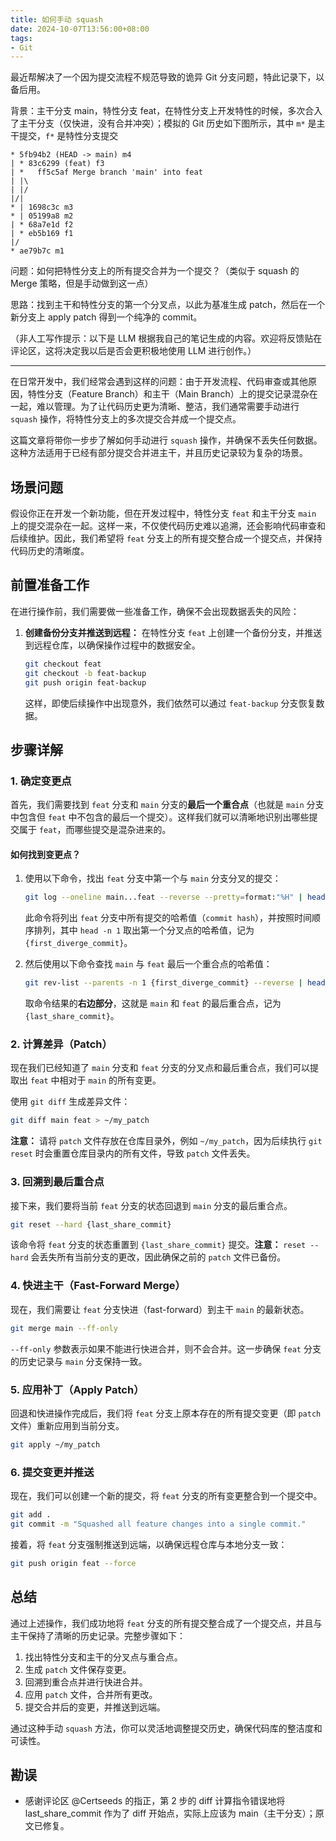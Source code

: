 ```yaml
---
title: 如何手动 squash
date: 2024-10-07T13:56:00+08:00
tags:
- Git
---
```


最近帮解决了一个因为提交流程不规范导致的诡异 Git 分支问题，特此记录下，以备后用。

背景：主干分支 main，特性分支 feat，在特性分支上开发特性的时候，多次合入了主干分支（仅快进，没有合并冲突）；模拟的 Git 历史如下图所示，其中 `m*` 是主干提交，`f*` 是特性分支提交

```
* 5fb94b2 (HEAD -> main) m4
| * 83c6299 (feat) f3
| *   ff5c5af Merge branch 'main' into feat
| |\
| |/
|/|
* | 1698c3c m3
* | 05199a8 m2
| * 68a7e1d f2
| * eb5b169 f1
|/
* ae79b7c m1
```

问题：如何把特性分支上的所有提交合并为一个提交？（类似于 squash 的 Merge 策略，但是手动做到这一点）

思路：找到主干和特性分支的第一个分叉点，以此为基准生成 patch，然后在一个新分支上 apply patch 得到一个纯净的 commit。

（非人工写作提示：以下是 LLM 根据我自己的笔记生成的内容。欢迎将反馈贴在评论区，这将决定我以后是否会更积极地使用 LLM 进行创作。）

---

在日常开发中，我们经常会遇到这样的问题：由于开发流程、代码审查或其他原因，特性分支（Feature Branch）和主干（Main Branch）上的提交记录混杂在一起，难以管理。为了让代码历史更为清晰、整洁，我们通常需要手动进行 `squash` 操作，将特性分支上的多次提交合并成一个提交点。

这篇文章将带你一步步了解如何手动进行 `squash` 操作，并确保不丢失任何数据。这种方法适用于已经有部分提交合并进主干，并且历史记录较为复杂的场景。

## 场景问题

假设你正在开发一个新功能，但在开发过程中，特性分支 `feat` 和主干分支 `main` 上的提交混杂在一起。这样一来，不仅使代码历史难以追溯，还会影响代码审查和后续维护。因此，我们希望将 `feat` 分支上的所有提交整合成一个提交点，并保持代码历史的清晰度。

## 前置准备工作

在进行操作前，我们需要做一些准备工作，确保不会出现数据丢失的风险：

1. **创建备份分支并推送到远程：** 在特性分支 `feat` 上创建一个备份分支，并推送到远程仓库，以确保操作过程中的数据安全。

   ```bash
   git checkout feat
   git checkout -b feat-backup
   git push origin feat-backup
   ```

   这样，即使后续操作中出现意外，我们依然可以通过 `feat-backup` 分支恢复数据。

## 步骤详解

### 1. 确定变更点

首先，我们需要找到 `feat` 分支和 `main` 分支的**最后一个重合点**（也就是 `main` 分支中包含但 `feat` 中不包含的最后一个提交）。这样我们就可以清晰地识别出哪些提交属于 `feat`，而哪些提交是混杂进来的。

#### 如何找到变更点？

1. 使用以下命令，找出 `feat` 分支中第一个与 `main` 分支分叉的提交：

   ```bash
   git log --oneline main...feat --reverse --pretty=format:"%H" | head -n 1
   ```

   此命令将列出 `feat` 分支中所有提交的哈希值（`commit hash`），并按照时间顺序排列，其中 `head -n 1` 取出第一个分叉点的哈希值，记为 `{first_diverge_commit}`。

2. 然后使用以下命令查找 `main` 与 `feat` 最后一个重合点的哈希值：

   ```bash
   git rev-list --parents -n 1 {first_diverge_commit} --reverse | head -n 1
   ```

   取命令结果的**右边部分**，这就是 `main` 和 `feat` 的最后重合点，记为 `{last_share_commit}`。

### 2. 计算差异（Patch）

现在我们已经知道了 `main` 分支和 `feat` 分支的分叉点和最后重合点，我们可以提取出 `feat` 中相对于 `main` 的所有变更。

使用 `git diff` 生成差异文件：

```bash
git diff main feat > ~/my_patch
```

**注意：** 请将 `patch` 文件存放在仓库目录外，例如 `~/my_patch`，因为后续执行 `git reset` 时会重置仓库目录内的所有文件，导致 `patch` 文件丢失。

### 3. 回溯到最后重合点

接下来，我们要将当前 `feat` 分支的状态回退到 `main` 分支的最后重合点。

```bash
git reset --hard {last_share_commit}
```

该命令将 `feat` 分支的状态重置到 `{last_share_commit}` 提交。**注意：** `reset --hard` 会丢失所有当前分支的更改，因此确保之前的 `patch` 文件已备份。

### 4. 快进主干（Fast-Forward Merge）

现在，我们需要让 `feat` 分支快进（fast-forward）到主干 `main` 的最新状态。

```bash
git merge main --ff-only
```

`--ff-only` 参数表示如果不能进行快进合并，则不会合并。这一步确保 `feat` 分支的历史记录与 `main` 分支保持一致。

### 5. 应用补丁（Apply Patch）

回退和快进操作完成后，我们将 `feat` 分支上原本存在的所有提交变更（即 `patch` 文件）重新应用到当前分支。

```bash
git apply ~/my_patch
```

### 6. 提交变更并推送

现在，我们可以创建一个新的提交，将 `feat` 分支的所有变更整合到一个提交中。

```bash
git add .
git commit -m "Squashed all feature changes into a single commit."
```

接着，将 `feat` 分支强制推送到远端，以确保远程仓库与本地分支一致：

```bash
git push origin feat --force
```

## 总结

通过上述操作，我们成功地将 `feat` 分支的所有提交整合成了一个提交点，并且与主干保持了清晰的历史记录。完整步骤如下：

1. 找出特性分支和主干的分叉点与重合点。
2. 生成 `patch` 文件保存变更。
3. 回溯到重合点并进行快进合并。
4. 应用 `patch` 文件，合并所有更改。
5. 提交合并后的变更，并推送到远端。

通过这种手动 `squash` 方法，你可以灵活地调整提交历史，确保代码库的整洁度和可读性。

## 勘误
- 感谢评论区 @Certseeds 的指正，第 2 步的 diff 计算指令错误地将 last_share_commit 作为了 diff 开始点，实际上应该为 main（主干分支）；原文已修复。